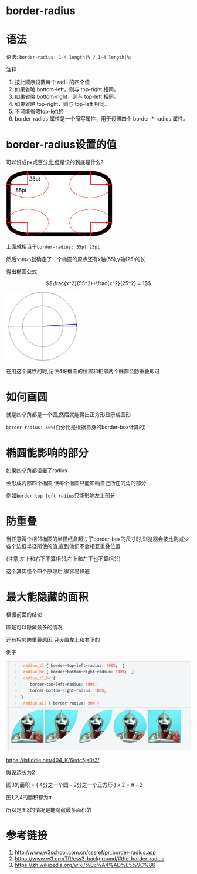 # border-radius

# 语法

语法: `border-radius: 1-4 length|% / 1-4 length|%;`

注释：

1. 按此顺序设置每个 radii 的四个值
2. 如果省略 bottom-left，则与 top-right 相同。
3. 如果省略 bottom-right，则与 top-left 相同。
4. 如果省略 top-right，则与 top-left 相同。
5. 不可能省略top-left的
6.  border-radius 属性是一个简写属性，用于设置四个 border-*-radius 属性。


# border-radius设置的值

可以设成px或百分比,但是设的到底是什么?

![border-radius设置](/assets/corner.png)

上面就相当于`border-radius: 55pt 25pt`

然后`55和25`就确定了一个椭圆的原点还有x轴(55),y轴(25)的长

得出椭圆公式

$$\frac{x^2}{55^2}+\frac{x^2}{25^2} = 1$$

![化椭圆](/assets/200px-Parametric_ellipse.gif)

在用这个属性的时,记住4哥椭圆的位置和相邻两个椭圆会防重叠即可

# 如何画圆

就是四个角都是一个圆,然后就能得出正方形显示成圆形

`border-radius: 50%`(百分比是根据自身的border-box计算的)

# 椭圆能影响的部分

如果四个角都设置了radius

会形成内部四个椭圆,但每个椭圆只能影响自己所在的角的部分

例如`border-top-left-radius`只能影响左上部分

# 防重叠

当任意两个相邻椭圆的半径纸盒超过了border-box的尺寸时,浏览器会按比例减少各个边框半径所使的值,直到他们不会相互重叠位置

(注意,左上和右下不算相邻,右上和左下也不算相邻)

这个其实懂个四个原理后,很容易躲避

# 最大能隐藏的面积

根据前面的结论

圆是可以隐藏最多的情况

还有相邻防重叠原因,只设置左上和右下的

例子

![radius最小面积](/assets/QQ20170107-1.png)

https://jsfiddle.net/404_K/6edc5ja0/3/


假设边长为2

图3的面积 = ( 4分之一个圆 - 2分之一个正方形 ) x 2 = π - 2

图1,2,4的面积都为π



所以是图3的情况是能隐藏最多面积的

# 参考链接

1. http://www.w3school.com.cn/cssref/pr_border-radius.asp
2. https://www.w3.org/TR/css3-background/#the-border-radius
3. https://zh.wikipedia.org/wiki/%E6%A4%AD%E5%9C%86
